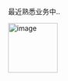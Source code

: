 最近熟悉业务中..

<img width="101" alt="image" src="https://github.com/user-attachments/assets/bc3f735d-800f-41df-9567-b10f147f5e07" />
